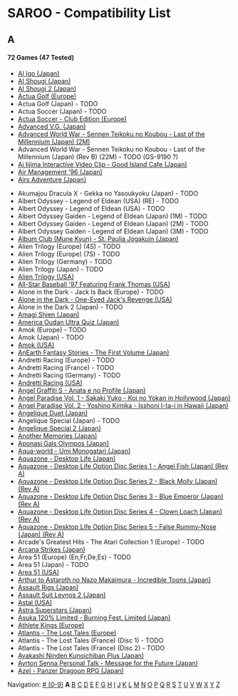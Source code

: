 # SAROO - Compatibility List

## A

#### 72 Games (47 Tested)

- [AI Igo (Japan)](../../../Regions/Retails/Japan/T-17601G/01/README.md)
- [AI Shougi (Japan)](../../../Regions/Retails/Japan/T18602G/01/README.md)
- [AI Shougi 2 (Japan)](../../../Regions/Retails/Japan/T-17602G/01/README.md)
- [Actua Golf (Europe)](../../../Regions/Retails/Europe/T-12302H/01/README.md)
- Actua Golf (Japan) - TODO
- Actua Soccer (Japan) - TODO
- [Actua Soccer - Club Edition (Europe)](../../../Regions/Retails/Europe/T-12305H/01/README.md)
- [Advanced V.G. (Japan)](../../../Regions/Retails/Japan/T-32501G/01/README.md)
- [Advanced World War - Sennen Teikoku no Koubou - Last of the Millennium (Japan) (2M)](../../../Regions/Retails/Japan/GS-9087/01/README.md)
- Advanced World War - Sennen Teikoku no Koubou - Last of the Millennium (Japan) (Rev B) (22M) - TODO (GS-9190 ?)
- [Ai Iijima Interactive Video Clip - Good Island Cafe (Japan)](../../../Regions/Retails/Japan/T-25201G/01/README.md)
- [Air Management '96 (Japan)](../../../Regions/Retails/Japan/T-7611G/01/README.md)
- [Airs Adventure (Japan)](../../../Regions/Retails/Japan/T-20301G/01/README.md)
<!-- - [Akumajou Dracula X - Gekka no Yasoukyoku (Japan)](../../../Regions/Retails/Japan/T-9527G/README.md) -->
- Akumajou Dracula X - Gekka no Yasoukyoku (Japan) - TODO
- Albert Odyssey - Legend of Eldean (USA) (RE) - TODO
- Albert Odyssey - Legend of Eldean (USA) - TODO
- Albert Odyssey Gaiden - Legend of Eldean (Japan) (1M) - TODO
- Albert Odyssey Gaiden - Legend of Eldean (Japan) (2M) - TODO
- Albert Odyssey Gaiden - Legend of Eldean (Japan) (3M) - TODO
- [Album Club (Mune Kyun) - St. Paulia Jogakuin (Japan)](../../../Regions/Retails/Japan/T-21903G/01/README.md)
- Alien Trilogy (Europe) (4S) - TODO
- Alien Trilogy (Europe) (7S) - TODO
- Alien Trilogy (Germany) - TODO
- Alien Trilogy (Japan) - TODO
- [Alien Trilogy (USA)](../../../Regions/Retails/USA/T-8113H/01/README.md)
- [All-Star Baseball '97 Featuring Frank Thomas (USA)](../../../Regions/Retails/USA/T-8150H/01/README.md)
- Alone in the Dark - Jack Is Back (Europe) - TODO
- [Alone in the Dark - One-Eyed Jack's Revenge (USA)](../../../Regions/Retails/USA/T-29401H/01/README.md)
- Alone in the Dark 2 (Japan) - TODO
- [Amagi Shien (Japan)](../../../Regions/Retails/Japan/T-1513G/README.md)
- [America Oudan Ultra Quiz (Japan)](../../../Regions/Retails/Japan/T-6004G/01/README.md)
- Amok (Europe) - TODO
- Amok (Japan) - TODO
- [Amok (USA)](../../../Regions/Retails/USA/MK-81064/01/README.md)
- [AnEarth Fantasy Stories - The First Volume (Japan)](../../../Regions/Retails/Japan/T-27801G/01/README.md)
- Andretti Racing (Europe) - TODO
- Andretti Racing (France) - TODO
- Andretti Racing (Germany) - TODO
- [Andretti Racing (USA)](../../../Regions/Retails/USA/T-5020H/01/README.md)
- [Angel Graffiti S - Anata e no Profile (Japan)](../../../Regions/Retails/Japan/T-7308G/01/README.md)
- [Angel Paradise Vol. 1 - Sakaki Yuko - Koi no Yokan in Hollywood (Japan)](../../../Regions/Retails/Japan/T-2403G/01/README.md)
- [Angel Paradise Vol. 2 - Yoshino Kimika - Isshoni I-ta-i in Hawaii (Japan)](../../../Regions/Retails/Japan/T-2405G/01/README.md)
- [Angelique Duet (Japan)](../../../Regions/Retails/Japan/T-7662G/01/README.md)
- Angelique Special (Japan) - TODO
- [Angelique Special 2 (Japan)](../../../Regions/Retails/Japan/T-7627G/01/README.md)
- [Another Memories (Japan)](../../../Regions/Retails/Japan/T-38001G/01/README.md)
- [Aponasi Gals Olympos (Japan)](../../../Regions/Retails/Japan/T-4304G/01/README.md)
- [Aqua-world - Umi Monogatari (Japan)](../../../Regions/Retails/Japan/T-30301G/01/README.md)
- [Aquazone - Desktop Life (Japan)](../../../Regions/Retails/Japan/T-24001G/01/README.md)
- [Aquazone - Desktop Life Option Disc Series 1 - Angel Fish (Japan) (Rev A)](../../../Regions/Retails/Japan/T-24002G/01/README.md)
- [Aquazone - Desktop Life Option Disc Series 2 - Black Molly (Japan) (Rev A)](../../../Regions/Retails/Japan/T-24003G/01/README.md)
- [Aquazone - Desktop Life Option Disc Series 3 - Blue Emperor (Japan) (Rev A)](../../../Regions/Retails/Japan/T-24004G/01/README.md)
- [Aquazone - Desktop Life Option Disc Series 4 - Clown Loach (Japan) (Rev A)](../../../Regions/Retails/Japan/T-24005G/01/README.md)
- [Aquazone - Desktop Life Option Disc Series 5 - False Rummy-Nose (Japan) (Rev A)](../../../Regions/Retails/Japan/T-24006G/01/README.md)
- Arcade's Greatest Hits - The Atari Collection 1 (Europe) - TODO
- [Arcana Strikes (Japan)](../../../Regions/Retails/Japan/T-10311G/01/README.md)
- Area 51 (Europe) (En,Fr,De,Es) - TODO
- Area 51 (Japan) - TODO
- [Area 51 (USA)](../../../Regions/Retails/USA/T-9705H/01/README.md)
- [Arthur to Astaroth no Nazo Makaimura - Incredible Toons (Japan) ](../../../Regions/Retails/Japan/T-1209G/01/README.md)
- [Assault Rigs (Japan)](../../../Regions/Retails/Japan/T-18606G/01/README.md)
- [Assault Suit Leynos 2 (Japan) ](../../../Regions/Retails/Japan/T-2501G/01/README.md)
- [Astal (USA)](../../../Regions/Retails/USA/MK-81019/01/README.md)
- [Astra Superstars (Japan) ](../../../Regions/Retails/Japan/T-1521G/01/README.md)
- [Asuka 120% Limited - Burning Fest. Limited (Japan)](../../../Regions/Retails/Japan/T-16708G/01/README.md)
- [Athlete Kings (Europe)](../../../Regions/Retails/Europe/MK-81115/01/README.md)
- [Atlantis - The Lost Tales (Europe)](../../../Regions/Retails/Europe/MK-8109150/01/README.md)
- Atlantis - The Lost Tales (France) (Disc 1) - TODO
- Atlantis - The Lost Tales (France) (Disc 2) - TODO
- [Ayakashi Ninden Kunoichiban Plus (Japan)](../../../Regions/Retails/Japan/T-21512G/01/README.md)
- [Ayrton Senna Personal Talk - Message for the Future (Japan)](../../../Regions/Retails/Japan/GS-9020/01/README.md)
- [Azel - Panzer Dragoon RPG (Japan)](../../../Regions/Retails/Japan/GS-9076/01/README.md)

Navigation:
[# (0-9)](./09.md) **A** [B](./B.md) [C](./C.md) [D](./D.md) [E](./E.md) [F](./F.md) [G](./G.md) [H](./H.md) [I](./I.md) [J](./J.md) [K](./K.md) [L](./L.md) [M](./M.md) [N](./N.md) [O](./O.md) [P](./P.md) [Q](./Q.md) [R](./R.md) [S](./S.md) [T](./T.md) [U](./U.md) [V](./V.md) [W](./W.md) [X](./X.md) [Y](./Y.md) [Z](./Z.md)
